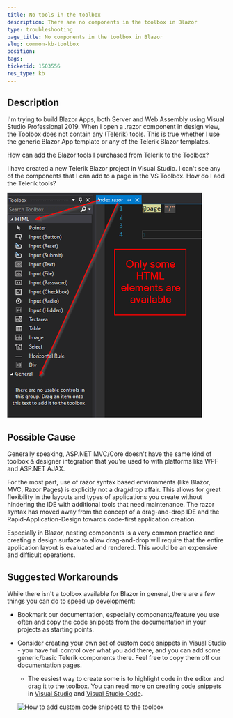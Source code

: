 ```yaml
---
title: No tools in the toolbox
description: There are no components in the toolbox in Blazor
type: troubleshooting
page_title: No components in the toolbox in Blazor
slug: common-kb-toolbox
position: 
tags: 
ticketid: 1503556
res_type: kb
---
```



## Description
I'm trying to build Blazor Apps, both Server and Web Assembly using Visual Studio Professional 2019.  When I open a .razor component in design view, the Toolbox does not contain any (Telerik) tools.  This is true whether I use the generic Blazor App template or any of the Telerik Blazor templates.

How can add the Blazor tools I purchased from Telerik to the Toolbox?

I have created a new Telerik Blazor project in Visual Studio.  I can't see any of the components that I can add to a page in the VS Toolbox.  How do I add the Telerik tools?

![no components in the toolbox for blazor components](images/no-toolbox-components-in-blazor.png)

## Possible Cause
Generally speaking, ASP.NET MVC/Core doesn't have the same kind of toolbox & designer integration that you're used to with platforms like WPF and ASP.NET AJAX.

For the most part, use of razor syntax based environments (like Blazor, MVC, Razor Pages)  is explicitly not a drag/drop affair. This allows for great flexibility in the layouts and types of applications you create without hindering the IDE with additional tools that need maintenance. The razor syntax has moved away from the concept of a drag-and-drop IDE and the Rapid-Application-Design towards code-first application creation.

Especially in Blazor, nesting components is a very common practice and creating a design surface to allow drag-and-drop will require that the entire application layout is evaluated and rendered. This would be an expensive and difficult operations.

## Suggested Workarounds
While there isn't a toolbox available for Blazor in general, there are a few things you can do to speed up development:

* Bookmark our documentation, especially components/feature you use often and copy the code snippets from the documentation in your projects as starting points.

* Consider creating your own set of custom code snippets in Visual Studio - you have full control over what you add there, and you can add some generic/basic Telerik components there. Feel free to copy them off our documentation pages.

    * The easiest way to create some is to highlight code in the editor and drag it to the toolbox. You can read more on creating code snippets in <a href="https://docs.microsoft.com/en-us/previous-versions/visualstudio/visual-studio-2015/ide/walkthrough-creating-a-code-snippet?view=vs-2015&redirectedfrom=MSDN" target="_blank">Visual Studio</a> and <a href="https://code.visualstudio.com/docs/editor/userdefinedsnippets" target="_blank">Visual Studio Code</a>.
    
    ![How to add custom code snippets to the toolbox](images/custom-snippet-to-toolbox.gif)
